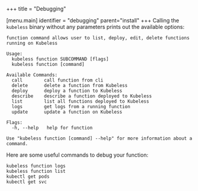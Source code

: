 
+++
title = "Debugging"

[menu.main]
identifier = "debugging"
parent="install"
+++
Calling the `kubeless` binary without any parameters prints out the available options:
```
function command allows user to list, deploy, edit, delete functions running on Kubeless

Usage:
  kubeless function SUBCOMMAND [flags]
  kubeless function [command]

Available Commands:
  call        call function from cli
  delete      delete a function from Kubeless
  deploy      deploy a function to Kubeless
  describe    describe a function deployed to Kubeless
  list        list all functions deployed to Kubeless
  logs        get logs from a running function
  update      update a function on Kubeless

Flags:
  -h, --help   help for function

Use "kubeless function [command] --help" for more information about a command.
```

Here are some useful commands to debug your function:
```
kubeless function logs
kubeless function list
kubectl get pods
kubectl get svc
```